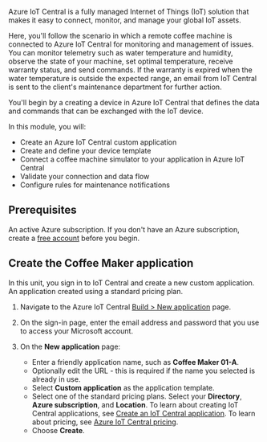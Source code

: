 Azure IoT Central is a fully managed Internet of Things (IoT) solution that makes it easy to connect, monitor, and manage your global IoT assets.

Here, you'll follow the scenario in which a remote coffee machine is connected to Azure IoT Central for monitoring and management of issues. You can monitor telemetry such as water temperature and humidity, observe the state of your machine, set optimal temperature, receive warranty status, and send commands. If the warranty is expired when the water temperature is outside the expected range, an email from IoT Central is sent to the client's maintenance department for further action.

You'll begin by a creating a device in Azure IoT Central that defines the data and commands that can be exchanged with the IoT device.

In this module, you will:

- Create an Azure IoT Central custom application
- Create and define your device template
- Connect a coffee machine simulator to your application in Azure IoT Central
- Validate your connection and data flow
- Configure rules for maintenance notifications

## Prerequisites

An active Azure subscription. If you don't have an Azure subscription, create a [free account](https://azure.microsoft.com/free/?WT.mc_id=A261C142F) before you begin.

## Create the Coffee Maker application

In this unit, you sign in to IoT Central and create a new custom application. An application created using a standard pricing plan.

1. Navigate to the Azure IoT Central [Build > New application](https://apps.azureiotcentral.com/build/new/custom) page.

1. On the sign-in page, enter the email address and password that you use to access your Microsoft account.

1. On the **New application** page:

    - Enter a friendly application name, such as **Coffee Maker 01-A**.
    - Optionally edit the URL - this is required if the name you selected is already in use.
    - Select **Custom application** as the application template.
    - Select one of the standard pricing plans. Select your **Directory**, **Azure subscription**, and **Location**. To learn about creating IoT Central applications, see [Create an IoT Central application](https://docs.microsoft.com/azure/iot-central/core/howto-create-iot-central-application). To learn about pricing, see [Azure IoT Central pricing](https://azure.microsoft.com/pricing/details/iot-central/).
    - Choose **Create**.
